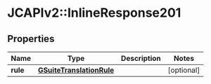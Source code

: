 # JCAPIv2::InlineResponse201

## Properties
Name | Type | Description | Notes
------------ | ------------- | ------------- | -------------
**rule** | [**GSuiteTranslationRule**](GSuiteTranslationRule.md) |  | [optional] 


